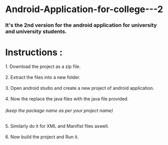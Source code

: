 # Android-Application-for-college---2
<h3>It's the 2nd version for the android application for university and university students.</h3>

<h1>Instructions :</h1>
1. Download the project as a zip file.<br><br>
2. Extract the files into a new folder.<br><br>
3. Open android studio and create a new project of android application.<br><br>
4. Now the replace the java files with the java file provided.<h6>(keep the package name as per your project name)</h6>
5. Similarly do it for XML and Manifist files aswell.<br><br>
6. Now build the project and Run it. <br><br>


